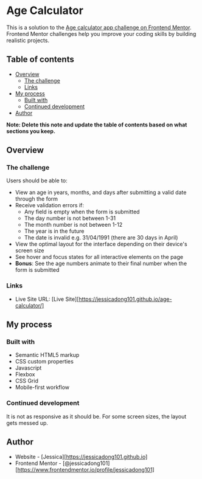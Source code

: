 # Age Calculator

This is a solution to the [Age calculator app challenge on Frontend Mentor](https://www.frontendmentor.io/challenges/age-calculator-app-dF9DFFpj-Q). Frontend Mentor challenges help you improve your coding skills by building realistic projects. 

## Table of contents

- [Overview](#overview)
  - [The challenge](#the-challenge)
  - [Links](#links)
- [My process](#my-process)
  - [Built with](#built-with)
  - [Continued development](#continued-development)
- [Author](#author)

**Note: Delete this note and update the table of contents based on what sections you keep.**

## Overview

### The challenge

Users should be able to:

- View an age in years, months, and days after submitting a valid date through the form
- Receive validation errors if:
  - Any field is empty when the form is submitted
  - The day number is not between 1-31
  - The month number is not between 1-12
  - The year is in the future
  - The date is invalid e.g. 31/04/1991 (there are 30 days in April)
- View the optimal layout for the interface depending on their device's screen size
- See hover and focus states for all interactive elements on the page
- **Bonus**: See the age numbers animate to their final number when the form is submitted

### Links

- Live Site URL: [Live Site][https://jessicadong101.github.io/age-calculator/]

## My process

### Built with

- Semantic HTML5 markup
- CSS custom properties
- Javascript
- Flexbox
- CSS Grid
- Mobile-first workflow


### Continued development

It is not as responsive as it should be. For some screen sizes, the layout gets messed up. 

## Author

- Website - [Jessica][https://jessicadong101.github.io]
- Frontend Mentor - [@jessicadong101][https://www.frontendmentor.io/profile/jessicadong101]

